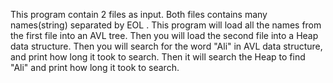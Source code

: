 This program contain 2 files as input. Both files contains  many names(string) separated by EOL . This program will load all the names from the first file into an AVL tree. Then you will load the second file into a Heap data structure. Then you will search for the word "Ali" in AVL data structure, and print how long it took to search. Then it will search the Heap to find "Ali" and print how long it took to search.
